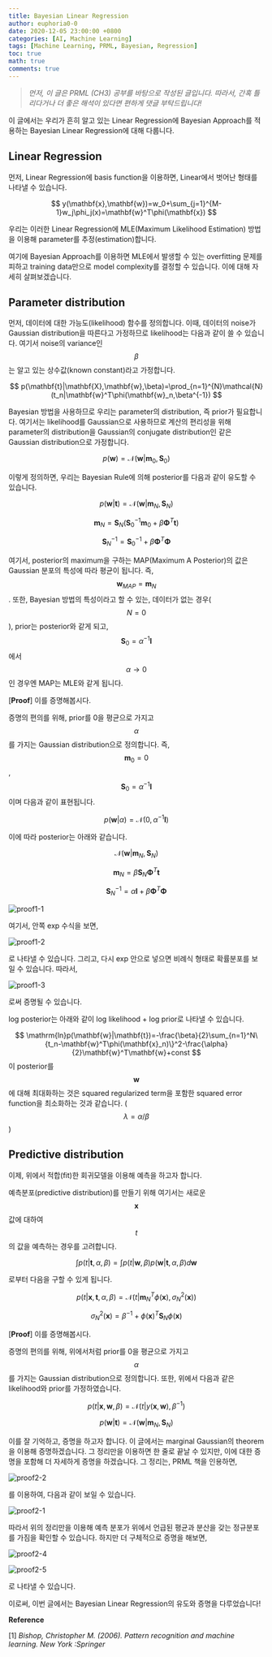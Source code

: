 ```yaml
---
title: Bayesian Linear Regression
author: euphoria0-0
date: 2020-12-05 23:00:00 +0800
categories: [AI, Machine Learning]
tags: [Machine Learning, PRML, Bayesian, Regression]
toc: true
math: true
comments: true
---
```




> *먼저, 이 글은 PRML (CH3) 공부를 바탕으로 작성된 글입니다. 따라서, 간혹 틀리다거나 더 좋은 해석이 있다면 편하게 댓글 부탁드립니다!*



이 글에서는 우리가 흔히 알고 있는 Linear Regression에 Bayesian Approach를 적용하는 Bayesian Linear Regression에 대해 다룹니다.



## Linear Regression

먼저, Linear Regression에 basis function을 이용하면, Linear에서 벗어난 형태를 나타낼 수 있습니다.


$$
y(\mathbf{x},\mathbf{w})=w_0+\sum_{j=1}^{M-1}w_j\phi_j(x)=\mathbf{w}^T\phi(\mathbf{x})
$$


우리는 이러한 Linear Regression에 MLE(Maximum Likelihood Estimation) 방법을 이용해 parameter를 추정(estimation)합니다.

여기에 Bayesian Approach를 이용하면 MLE에서 발생할 수 있는 overfitting 문제를 피하고 training data만으로 model complexity를 결정할 수 있습니다. 이에 대해 자세히 살펴보겠습니다.



## Parameter distribution

먼저, 데이터에 대한 가능도(likelihood) 함수를 정의합니다. 이때, 데이터의 noise가 Gaussian distribution을 따른다고 가정하므로 likelihood는 다음과 같이 쓸 수 있습니다. 여기서 noise의 variance인 $$\beta$$는 알고 있는 상수값(known constant)라고 가정합니다.


$$
p(\mathbf{t}|\mathbf{X},\mathbf{w},\beta)=\prod_{n=1}^{N}\mathcal{N}(t_n|\mathbf{w}^T\phi(\mathbf{w}_n,\beta^{-1})
$$


Bayesian 방법을 사용하므로 우리는 parameter의 distribution, 즉 prior가 필요합니다. 여기서는 likelihood를 Gaussian으로 사용하므로 계산의 편리성을 위해 parameter의 distribution을 Gaussian의 conjugate distribution인 같은 Gaussian distribution으로 가정합니다.


$$
p(\mathbf{w})=\mathcal{N}(\mathbf{w}|\mathbf{m}_0,\mathbf{S}_0)
$$


이렇게 정의하면, 우리는 Bayesian Rule에 의해 posterior를 다음과 같이 유도할 수 있습니다.


$$
p(\mathbf{w}|\mathbf{t})=\mathcal{N}(\mathbf{w}|\mathbf{m}_N,\mathbf{S}_N)
$$

$$
\mathbf{m}_N=\mathbf{S}_N(\mathbf{S}_0^{-1}\mathbf{m}_0+\beta\boldsymbol{\Phi}^T\mathbf{t})
$$

$$
\mathbf{S}_N^{-1}=\mathbf{S}_0^{-1}+\beta\boldsymbol{\Phi}^T\boldsymbol{\Phi}
$$

여기서, posterior의 maximum을 구하는 MAP(Maximum A Posterior)의 값은 Gaussian 분포의 특성에 따라 평균이 됩니다. 즉, $$\mathbf{w}_{MAP}=\mathbf{m}_N$$. 또한, Bayesian 방법의 특성이라고 할 수 있는, 데이터가 없는 경우($$N=0$$), prior는 posterior와 같게 되고, $$\mathbf{S}_0=\alpha^{-1}\mathbf{I}$$에서 $$\alpha \longrightarrow 0$$인 경우엔 MAP는 MLE와 같게 됩니다.

[**Proof**] 이를 증명해봅시다.

증명의 편의를 위해, prior를 0을 평균으로 가지고 $$\alpha$$를 가지는 Gaussian distribution으로 정의합니다.  즉, $$\mathbf{m}_0=0$$, $$\mathbf{S}_0=\alpha^{-1}\mathbf{I}$$ 이며 다음과 같이 표현됩니다.


$$
p(\mathbf{w}|\alpha) = \mathcal{N}(0, \alpha^{-1}\mathbf{I})
$$


이에 따라 posterior는 아래와 같습니다.


$$
\mathcal{N}(\mathbf{w}|\mathbf{m}_N,\mathbf{S}_N)
$$

$$
\mathbf{m}_N=\beta\mathbf{S}_N\boldsymbol{\Phi}^T\mathbf{t}
$$

$$
\mathbf{S}_N^{-1}=\alpha\mathbf{I}+\beta\boldsymbol{\Phi}^T\boldsymbol{\Phi}
$$

![proof1-1](/assets/img/posts/2020-12-05-Bayesian-Linear-Regression/proof1-1.png)

여기서, 안쪽 exp 수식을 보면,

![proof1-2](/assets/img/posts/2020-12-05-Bayesian-Linear-Regression/proof1-2.png)

로 나타낼 수 있습니다. 그리고, 다시 exp 안으로 넣으면 비례식 형태로 확률분포를 보일 수 있습니다. 따라서, 

![proof1-3](/assets/img/posts/2020-12-05-Bayesian-Linear-Regression/proof1-3.png)

로써 증명될 수 있습니다.

log posterior는 아래와 같이 log likelihood + log prior로 나타낼 수 있습니다.

$$
\mathrm{ln}p(\mathbf{w}|\mathbf{t})=-\frac{\beta}{2}\sum_{n=1}^N\{t_n-\mathbf{w}^T\phi(\mathbf{x}_n)\}^2-\frac{\alpha}{2}\mathbf{w}^T\mathbf{w}+const
$$
이 posterior를 $$\mathbf{w}$$ 에 대해 최대화하는 것은 squared regularized term을 포함한 squared error function을 최소화하는 것과 같습니다. ($$\lambda=\alpha/\beta$$)



## Predictive distribution

이제, 위에서 적합(fit)한 회귀모델을 이용해 예측을 하고자 합니다.

예측분포(predictive distribution)를 만들기 위해 여기서는 새로운 $$\mathbf{x}$$ 값에 대하여 $$t$$의 값을 예측하는 경우를 고려합니다.


$$
\int p(t|\mathbf{t},\alpha,\beta)=\int p(t|\mathbf{w},\beta) p(\mathbf{w}|\mathbf{t},\alpha,\beta) d\mathbf{w}
$$


로부터 다음을 구할 수 있게 됩니다.


$$
p(t|\mathbf{x},\mathbf{t},\alpha,\beta)=\mathcal{N}(t|\mathbf{m}_N^T \phi(\mathbf{x}), \sigma_N^2(\mathbf{x}))
$$

$$
\sigma_N^2(\mathbf{x})=\beta^{-1}+\phi(\mathbf{x})^T\mathbf{S}_N\phi(\mathbf{x})
$$



[**Proof**] 이를 증명해봅시다.

증명의 편의를 위해, 위에서처럼 prior를 0을 평균으로 가지고 $$\alpha$$를 가지는 Gaussian distribution으로 정의합니다. 또한, 위에서 다음과 같은 likelihood와 prior를 가정하였습니다.


$$
p(t|\mathbf{x},\mathbf{w},\beta)=\mathcal{N}(t|y(\mathbf{x},\mathbf{w}),\beta^{-1})
$$

$$
p(\mathbf{w}|\mathbf{t})=\mathcal{N}(\mathbf{w}|\mathbf{m}_N,\mathbf{S}_N)
$$

이를 잘 기억하고, 증명을 하고자 합니다. 이 글에서는 marginal Gaussian의 theorem을 이용해 증명하겠습니다. 그 정리만을 이용하면 한 줄로 끝날 수 있지만, 이에 대한 증명을 포함해 더 자세하게 증명을 하겠습니다. 그 정리는, PRML 책을 인용하면,

![proof2-2](/assets/img/posts/2020-12-05-Bayesian-Linear-Regression/proof2-2.png)

를 이용하여, 다음과 같이 보일 수 있습니다.

![proof2-1](/assets/img/posts/2020-12-05-Bayesian-Linear-Regression/proof2-1.png)

따라서 위의 정리만을 이용해 예측 분포가 위에서 언급된 평균과 분산을 갖는 정규분포를 가짐을 확인할 수 있습니다. 하지만 더 구체적으로 증명을 해보면, 

![proof2-4](/assets/img/posts/2020-12-05-Bayesian-Linear-Regression/proof2-4.png)

![proof2-5](/assets/img/posts/2020-12-05-Bayesian-Linear-Regression/proof2-5.png)

로 나타낼 수 있습니다.

이로써, 이번 글에서는 Bayesian Linear Regression의 유도와 증명을 다루었습니다!





**Reference**

[1]  *Bishop, Christopher M. (2006). Pattern recognition and machine learning. New York :Springer*